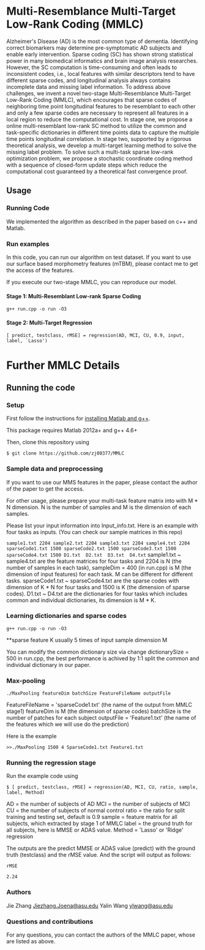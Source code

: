 # Multi-Resemblance Multi-Target Low-Rank Coding (MMLC)

Alzheimer's Disease (AD) is the most common type of dementia. Identifying correct biomarkers may determine pre-symptomatic AD subjects and enable early intervention. Sparse coding (SC) has shown strong statistical power in many biomedical informatics and brain image analysis researches. However, the SC computation is time-consuming and often leads to inconsistent codes, i.e., local features with similar descriptors tend to have different sparse codes, and longitudinal analysis always contains incomplete data and missing label information. To address above challenges, we invent a novel two-stage Multi-Resemblance Multi-Target Low-Rank Coding (MMLC), which encourages that sparse codes of neighboring time point longitudinal features to be resemblant to each other and only a few sparse codes are necessary to represent all features in a local region to reduce the computational cost. In stage one, we propose a online multi-resemblant low-rank SC method to utilize the common and task-specific dictionaries in different time points data to capture the multiple time points longitudinal correlation. In stage two, supported by a rigorous theoretical analysis, we develop a multi-target learning method to solve the missing label problem. To solve such a multi-task sparse low-rank optimization problem, we propose a stochastic coordinate coding method with a sequence of closed-form update steps which reduce the computational cost guaranteed by a theoretical fast convergence proof. 

## Usage

### Running Code

We implemented the algorithm as described in the paper based on c++ and Matlab.

### Run examples

In this code, you can run our algorithm on test dataset. If you want to use our surface based morphometry features (mTBM), please contact me to get the access of the features. 

If you execute our two-stage MMLC, you can reproduce our model.  

#### Stage 1: Multi-Resemblant Low-rank Sparse Coding

```
g++ run.cpp -o run -O3
```

#### Stage 2: Multi-Target Regression

```
[ predict, testclass, rMSE] = regression(AD, MCI, CU, 0.9, input, label, `Lasso')
```
	
# Further MMLC Details

## Running the code

### Setup

First follow the instructions for [installing Matlab and g++](https://github.com/deepmind/sonnet).

This package requires Matlab 2012a+ and g++ 4.6+

Then, clone this repository using

`$ git clone https://github.com/zj00377/MMLC`


### Sample data and preprocessing

If you want to use our MMS features in the paper, please contact the author of the paper to get the access.

For other usage, please prepare your multi-task feature matrix into with M * N dimension. N is the number of samples and M is the dimension of each samples. 

Please list your input information into Input_info.txt. Here is an example with four tasks as inputs. (You can check our sample matrices in this repo)

`
sample1.txt 2204
sample2.txt 2204
sample3.txt 2204
sample4.txt 2204
sparseCode1.txt 1500
sparseCode2.txt 1500
sparseCode3.txt 1500
sparseCode4.txt 1500
D1.txt 
D2.txt 
D3.txt 
D4.txt
`
sample1.txt ~ sample4.txt are the feature matrices for four tasks and 2204 is N (the number of samples in each task), sampleDim = 400 (in run.cpp) is M (the dimension of input features) for each task. M can be different for different tasks. sparseCode1.txt ~ sparseCode4.txt are the sparse codes with dimension of K * N for four tasks and 1500 is K (the dimension of sparse codes). D1.txt ~ D4.txt are the dictionaries for four tasks which includes common and individual dictionaries, its dimension is M * K. 

### Learning dictionaries and sparse codes

```
g++ run.cpp -o run -O3
```
**sparse feature K usually 5 times of input sample dimension M

You can modify the common dictionary size via change dictionarySize = 500 in run.cpp, the best performance is achived by 1:1 split the common and individual dictionary in our paper.

### Max-pooling

```
./MaxPooling featureDim batchSize FeatureFileName outputFile
```
FeatureFileName = 'sparseCode1.txt' (the name of the output from MMLC stage1)
featureDim is M (the dimension of sparse codes)
batchSize is the number of patches for each subject
outputFile = 'Feature1.txt' (the name of the features which we will use do the prediction)

Here is the example 

```
>>./MaxPooling 1500 4 SparseCode1.txt Feature1.txt
````

### Running the regression stage

Run the example code using

`$ [ predict, testclass, rMSE] = regression(AD, MCI, CU, ratio, sample, label, Method)`

AD = the number of subjects of AD
MCI = the number of subjects of MCI
CU = the number of subjects of normal control
ratio = the ratio for split training and testing set, default is 0.9
sample = feature matrix for all subjects, which extracted by stage 1 of MMLC
label = the ground truth for all subjects, here is MMSE or ADAS value. 
Method = 'Lasso' or 'Ridge' regression

The outputs are the predict MMSE or ADAS value (predict) with the ground truth (testclass) and the rMSE value. 
And the script will output as follows:

```
rMSE
 
2.24

```


### Authors

Jie Zhang   Jiezhang.Joena@asu.edu     Yalin Wang  ylwang@asu.edu

### Questions and contributions

For any questions, you can contact the authors of the MMLC paper, whose are listed as above.


